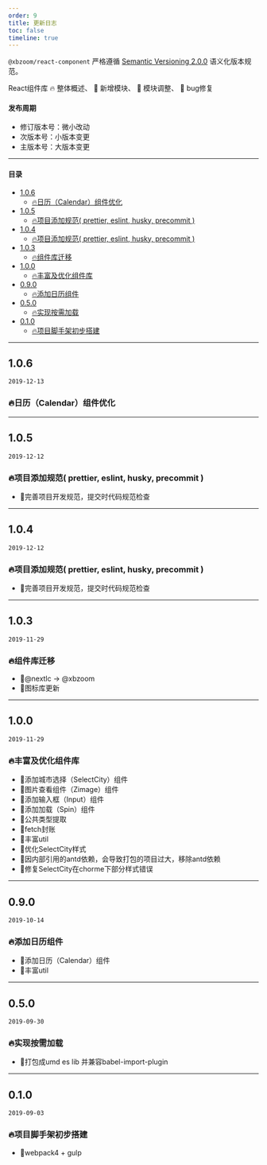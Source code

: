 ```yaml
---
order: 9
title: 更新日志
toc: false
timeline: true
---
```


`@xbzoom/react-component` 严格遵循 [Semantic Versioning 2.0.0](http://semver.org/lang/zh-CN/) 语义化版本规范。

React组件库 🔥 整体概述、 🌟 新增模块、 💄 模块调整、 🐞 bug修复

#### 发布周期

* 修订版本号：微小改动
* 次版本号：小版本变更
* 主版本号：大版本变更

---

#### 目录
- [1.0.6](#106)
  - [🔥日历（Calendar）组件优化](#%f0%9f%94%a5%e6%97%a5%e5%8e%86calendar%e7%bb%84%e4%bb%b6%e4%bc%98%e5%8c%96)
- [1.0.5](#105)
  - [🔥项目添加规范( prettier, eslint, husky, precommit )](#%f0%9f%94%a5%e9%a1%b9%e7%9b%ae%e6%b7%bb%e5%8a%a0%e8%a7%84%e8%8c%83-prettier-eslint-husky-precommit)
- [1.0.4](#104)
  - [🔥项目添加规范( prettier, eslint, husky, precommit )](#%f0%9f%94%a5%e9%a1%b9%e7%9b%ae%e6%b7%bb%e5%8a%a0%e8%a7%84%e8%8c%83-prettier-eslint-husky-precommit--1)
- [1.0.3](#103)
  - [🔥组件库迁移](#%f0%9f%94%a5%e7%bb%84%e4%bb%b6%e5%ba%93%e8%bf%81%e7%a7%bb)
- [1.0.0](#100)
  - [🔥丰富及优化组件库](#%f0%9f%94%a5%e4%b8%b0%e5%af%8c%e5%8f%8a%e4%bc%98%e5%8c%96%e7%bb%84%e4%bb%b6%e5%ba%93)
- [0.9.0](#090)
  - [🔥添加日历组件](#%f0%9f%94%a5%e6%b7%bb%e5%8a%a0%e6%97%a5%e5%8e%86%e7%bb%84%e4%bb%b6)
- [0.5.0](#050)
  - [🔥实现按需加载](#%f0%9f%94%a5%e5%ae%9e%e7%8e%b0%e6%8c%89%e9%9c%80%e5%8a%a0%e8%bd%bd)
- [0.1.0](#010)
  - [🔥项目脚手架初步搭建](#%f0%9f%94%a5%e9%a1%b9%e7%9b%ae%e8%84%9a%e6%89%8b%e6%9e%b6%e5%88%9d%e6%ad%a5%e6%90%ad%e5%bb%ba)

---

## 1.0.6

`2019-12-13`

### 🔥日历（Calendar）组件优化

---

## 1.0.5

`2019-12-12`

### 🔥项目添加规范( prettier, eslint, husky, precommit )

- 💄完善项目开发规范，提交时代码规范检查

---

## 1.0.4

`2019-12-12`

### 🔥项目添加规范( prettier, eslint, husky, precommit )

- 💄完善项目开发规范，提交时代码规范检查

---

## 1.0.3

`2019-11-29`

### 🔥组件库迁移

- 💄@nextlc -> @xbzoom
- 💄图标库更新

---

## 1.0.0

`2019-11-29`

### 🔥丰富及优化组件库

- 🌟添加城市选择（SelectCity）组件
- 🌟图片查看组件（Zimage）组件
- 🌟添加输入框（Input）组件
- 🌟添加加载（Spin）组件
- 💄公共类型提取
- 💄fetch封账
- 💄丰富util
- 💄优化SelectCity样式
- 💄因内部引用的antd依赖，会导致打包的项目过大，移除antd依赖
- 🐞修复SelectCity在chorme下部分样式错误

---

## 0.9.0

`2019-10-14`

### 🔥添加日历组件

- 🌟添加日历（Calendar）组件
- 🌟丰富util

---

## 0.5.0

`2019-09-30`

### 🔥实现按需加载

- 🌟打包成umd es lib 并兼容babel-import-plugin

---

## 0.1.0

`2019-09-03`

### 🔥项目脚手架初步搭建

- 🌟webpack4 + gulp